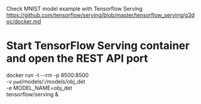 Check MNIST model example with Tensorflow Serving
https://github.com/tensorflow/serving/blob/master/tensorflow_serving/g3doc/docker.md


# Start TensorFlow Serving container and open the REST API port
docker run -t --rm -p 8500:8500 \
    -v `pwd`/models/:/models/obj_det \
    -e MODEL_NAME=obj_det \
    tensorflow/serving &

